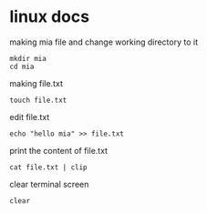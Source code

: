 # linux docs

making mia file and change working directory to it 

    mkdir mia
    cd mia 

making file.txt

    touch file.txt 

edit file.txt

    echo "hello mia" >> file.txt

print the content of file.txt

    cat file.txt | clip

clear terminal screen

    clear